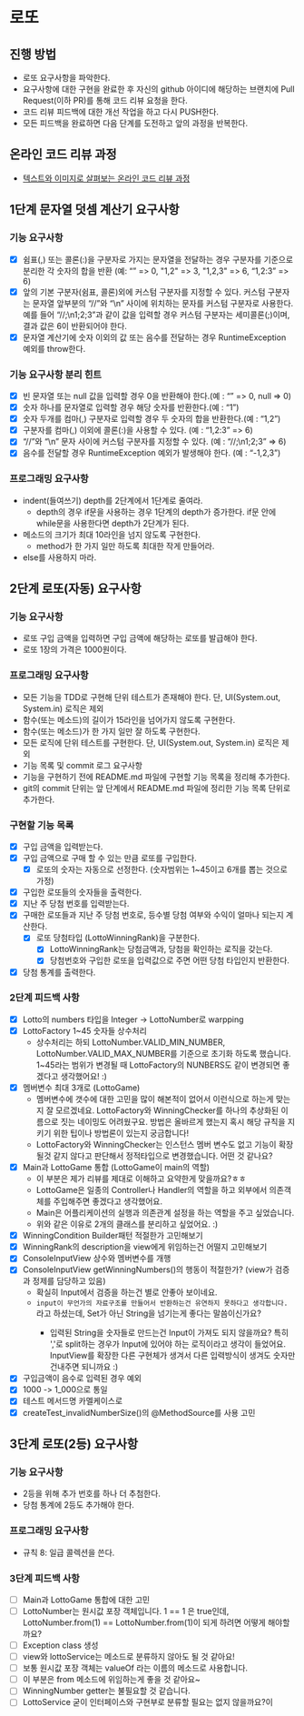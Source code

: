 # 로또
## 진행 방법
* 로또 요구사항을 파악한다.
* 요구사항에 대한 구현을 완료한 후 자신의 github 아이디에 해당하는 브랜치에 Pull Request(이하 PR)를 통해 코드 리뷰 요청을 한다.
* 코드 리뷰 피드백에 대한 개선 작업을 하고 다시 PUSH한다.
* 모든 피드백을 완료하면 다음 단계를 도전하고 앞의 과정을 반복한다.

## 온라인 코드 리뷰 과정
* [텍스트와 이미지로 살펴보는 온라인 코드 리뷰 과정](https://github.com/next-step/nextstep-docs/tree/master/codereview)

## 1단계 문자열 덧셈 계산기 요구사항
### 기능 요구사항
- [x] 쉼표(,) 또는 콜론(:)을 구분자로 가지는 문자열을 전달하는 경우 구분자를 기준으로 분리한 각 숫자의 합을 반환 (예: “” => 0, "1,2" => 3, "1,2,3" => 6, “1,2:3” => 6)
- [x] 앞의 기본 구분자(쉼표, 콜론)외에 커스텀 구분자를 지정할 수 있다. 커스텀 구분자는 문자열 앞부분의 “//”와 “\n” 사이에 위치하는 문자를 커스텀 구분자로 사용한다. 예를 들어 “//;\n1;2;3”과 같이 값을 입력할 경우 커스텀 구분자는 세미콜론(;)이며, 결과 값은 6이 반환되어야 한다.
- [x] 문자열 계산기에 숫자 이외의 값 또는 음수를 전달하는 경우 RuntimeException 예외를 throw한다.

### 기능 요구사항 분리 힌트
- [x] 빈 문자열 또는 null 값을 입력할 경우 0을 반환해야 한다.(예 : “” => 0, null => 0)
- [x] 숫자 하나를 문자열로 입력할 경우 해당 숫자를 반환한다.(예 : “1”)
- [x] 숫자 두개를 컴마(,) 구분자로 입력할 경우 두 숫자의 합을 반환한다.(예 : “1,2”)
- [x] 구분자를 컴마(,) 이외에 콜론(:)을 사용할 수 있다. (예 : “1,2:3” => 6)
- [x] “//”와 “\n” 문자 사이에 커스텀 구분자를 지정할 수 있다. (예 : “//;\n1;2;3” => 6)
- [x] 음수를 전달할 경우 RuntimeException 예외가 발생해야 한다. (예 : “-1,2,3”)

### 프로그래밍 요구사항
- indent(들여쓰기) depth를 2단계에서 1단계로 줄여라.
    - depth의 경우 if문을 사용하는 경우 1단계의 depth가 증가한다. if문 안에 while문을 사용한다면 depth가 2단계가 된다.
- 메소드의 크기가 최대 10라인을 넘지 않도록 구현한다.
    - method가 한 가지 일만 하도록 최대한 작게 만들어라.
- else를 사용하지 마라.

## 2단계 로또(자동) 요구사항
### 기능 요구사항
- 로또 구입 금액을 입력하면 구입 금액에 해당하는 로또를 발급해야 한다.
- 로또 1장의 가격은 1000원이다.

### 프로그래밍 요구사항
- 모든 기능을 TDD로 구현해 단위 테스트가 존재해야 한다. 단, UI(System.out, System.in) 로직은 제외
- 함수(또는 메소드)의 길이가 15라인을 넘어가지 않도록 구현한다.
- 함수(또는 메소드)가 한 가지 일만 잘 하도록 구현한다.
- 모든 로직에 단위 테스트를 구현한다. 단, UI(System.out, System.in) 로직은 제외
- 기능 목록 및 commit 로그 요구사항
- 기능을 구현하기 전에 README.md 파일에 구현할 기능 목록을 정리해 추가한다.
- git의 commit 단위는 앞 단계에서 README.md 파일에 정리한 기능 목록 단위로 추가한다.

### 구현할 기능 목록
- [x] 구입 금액을 입력받는다.
- [x] 구입 금액으로 구매 할 수 있는 만큼 로또를 구입한다.
    - [x] 로또의 숫자는 자동으로 선정한다. (숫자범위는 1~45이고 6개를 뽑는 것으로 가정)
- [x] 구입한 로또들의 숫자들을 출력한다.
- [x] 지난 주 당첨 번호를 입력받는다.
- [x] 구매한 로또들과 지난 주 당첨 번호로, 등수별 당첨 여부와 수익이 얼마나 되는지 계산한다.
    - [x] 로또 당첨타입 (LottoWinningRank)을 구분한다.
        - [x] LottoWinningRank는 당첨금액과, 당첨을 확인하는 로직을 갖는다.
        - [x] 당첨번호와 구입한 로또을 입력값으로 주면 어떤 당첨 타입인지 반환한다.
- [x] 당첨 통계를 출력한다.

### 2단계 피드백 사항
- [x] Lotto의 numbers 타입을 Integer -> LottoNumber로 warpping
- [x] LottoFactory 1~45 숫자들 상수처리
    - 상수처리는 하되 LottoNumber.VALID_MIN_NUMBER, LottoNumber.VALID_MAX_NUMBER를 기준으로 초기화 하도록 했습니다. 1~45라는 범위가 변경될 때 LottoFactory의 NUNBERS도 같이 변경되면 좋겠다고 생각했어요! :)
- [x] 멤버변수 최대 3개로 (LottoGame)
    - 멤버변수에 갯수에 대한 고민을 많이 해본적이 없어서 이런식으로 하는게 맞는지 잘 모르겠네요. LottoFactory와 WinningChecker를 하나의 추상화된 이름으로 짓는 네이밍도 어려웠구요. 방법은 올바르게 했는지 혹시 해당 규칙을 지키기 위한 팁이나 방법론이 있는지 궁금합니다!
    - LottoFactory와 WinningChecker는 인스턴스 멤버 변수도 없고 기능이 확장될것 같지 않다고 판단해서 정적타입으로 변경했습니다. 어떤 것 같나요?
- [x] Main과 LottoGame 통합 (LottoGame이 main의 역할)
    - 이 부분은 제가 리뷰를 제대로 이해하고 요약한게 맞을까요?ㅎㅎ
    - LottoGame은 일종의 Controller나 Handler의 역할을 하고 외부에서 의존객체를 주입해주면 좋겠다고 생각했어요. 
    - Main은 어플리케이션의 실행과 의존관계 설정을 하는 역할을 주고 싶었습니다.
    - 위와 같은 이유로 2개의 클래스를 분리하고 싶었어요. :)
- [x] WinningCondition Builder패턴 적절한가 고민해보기
- [x] WinningRank의 description을 view에게 위임하는건 어떨지 고민해보기
- [x] ConsoleInputView 상수와 멤버변수를 개행
- [x] ConsoleInputView getWinningNumbers()의 행동이 적절한가? (view가 검증과 정제를 담당하고 있음)
    - 확실히 Input에서 검증을 하는건 별로 안좋아 보이네요.
    - `input이 무언가의 자료구조를 만들어서 반환하는건 유연하지 못하다고 생각합니다.` 라고 하셨는데, Set<Integer>가 아닌 String을 넘기는게 좋다는 말씀이신가요?
        - 입력된 String을 숫자들로 만드는건 Input이 가져도 되지 않을까요? 특히 ','로 split하는 경우가 Input에 있어야 하는 로직이라고 생각이 들었어요. InputView를 확장한 다른 구현체가 생겨서 다른 입력방식이 생겨도 숫자만 건내주면 되니까요 :)  
- [x] 구입금액이 음수로 입력된 경우 예외
- [x] 1000 -> 1_000으로 통일 
- [x] 테스트 메서드명 카멜케이스로
- [x] createTest_invalidNumberSize()의 @MethodSource를 사용 고민

## 3단계 로또(2등) 요구사항
### 기능 요구사항
- 2등을 위해 추가 번호를 하나 더 추첨한다.
- 당첨 통계에 2등도 추가해야 한다.

### 프로그래밍 요구사항
- 규칙 8: 일급 콜렉션을 쓴다.

### 3단계 피드백 사항
- [ ] Main과 LottoGame 통합에 대한 고민
- [ ] LottoNumber는 원시값 포장 객체입니다. 1 == 1 은 true인데, LottoNumber.from(1) == LottoNumber.from(1)이 되게 하려면 어떻게 해야할까요? 
- [ ] Exception class 생성
- [ ] view와 lottoService는 메소드로 분류하지 않아도 될 것 같아요!
- [ ] 보통 원시값 포장 객체는 valueOf 라는 이름의 메소드로 사용합니다.
- [ ] 이 부분은 from 메소드에 위임하는게 좋을 것 같아요~
- [ ] WinningNumber getter는 불필요할 것 같습니다.
- [ ] LottoService 굳이 인터페이스와 구현부로 분류할 필요는 없지 않을까요?이 